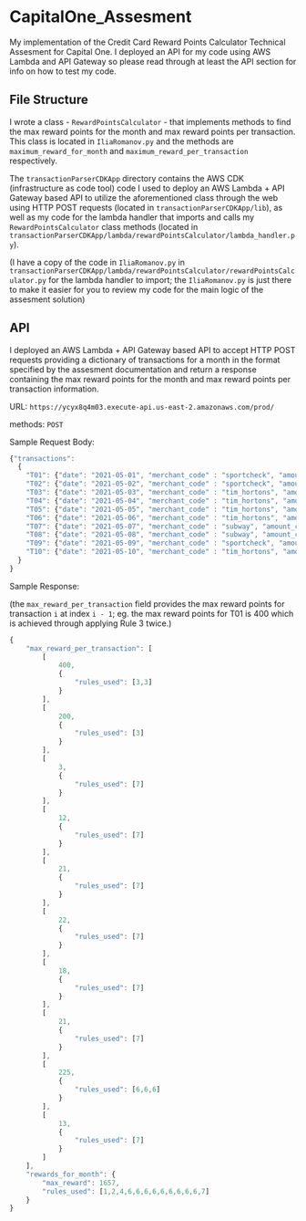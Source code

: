 # CapitalOne_Assesment
My implementation of the Credit Card Reward Points Calculator Technical Assesment for Capital One. I deployed an API for my code using AWS Lambda and API Gateway so please read through at least the API section for info on how to test my code.

## File Structure
I wrote a class - `RewardPointsCalculator` - that implements methods to find the max reward points for the month and max reward points per transaction. This class is located in `IliaRomanov.py` and the methods are `maximum_reward_for_month` and `maximum_reward_per_transaction` respectively.

The `transactionParserCDKApp` directory contains the AWS CDK (infrastructure as code tool) code I used to deploy an AWS Lambda + API Gateway based API to utilize the aforementioned class through the web using HTTP POST requests (located in `transactionParserCDKApp/lib`), as well as my code for the lambda handler that imports and calls my `RewardPointsCalculator` class methods (located in `transactionParserCDKApp/lambda/rewardPointsCalculator/lambda_handler.py`).

(I have a copy of the code in `IliaRomanov.py` in  `transactionParserCDKApp/lambda/rewardPointsCalculator/rewardPointsCalculator.py` for the lambda handler to import; the `IliaRomanov.py` is just there to make it easier for you to review my code for the main logic of the assesment solution)

## API
I deployed an AWS Lambda + API Gateway based API to accept HTTP POST requests providing a dictionary of transactions for a month in the format specified by the assesment documentation and return a response containing the max reward points for the month and max reward points per transaction information.

URL: `https://ycyx8q4m03.execute-api.us-east-2.amazonaws.com/prod/`

methods: `POST`

Sample Request Body:
```javascript
{"transactions": 
  {
    "T01": {"date": "2021-05-01", "merchant_code" : "sportcheck", "amount_cents": 21000},
    "T02": {"date": "2021-05-02", "merchant_code" : "sportcheck", "amount_cents": 8700},
    "T03": {"date": "2021-05-03", "merchant_code" : "tim_hortons", "amount_cents": 323},
    "T04": {"date": "2021-05-04", "merchant_code" : "tim_hortons", "amount_cents": 1267},
    "T05": {"date": "2021-05-05", "merchant_code" : "tim_hortons", "amount_cents": 2116},
    "T06": {"date": "2021-05-06", "merchant_code" : "tim_hortons", "amount_cents": 2211},
    "T07": {"date": "2021-05-07", "merchant_code" : "subway", "amount_cents": 1853},
    "T08": {"date": "2021-05-08", "merchant_code" : "subway", "amount_cents": 2153},
    "T09": {"date": "2021-05-09", "merchant_code" : "sportcheck", "amount_cents": 7326},
    "T10": {"date": "2021-05-10", "merchant_code" : "tim_hortons", "amount_cents": 1321}
  }
}
```
Sample Response:

(the `max_reward_per_transaction` field provides the max reward points for transaction `i` at index `i - 1`; eg. the max reward points for T01 is 400 which is achieved through applying Rule 3 twice.)

```javascript
{
    "max_reward_per_transaction": [
        [
            400,
            {
                "rules_used": [3,3]
            }
        ],
        [
            200,
            {
                "rules_used": [3]
            }
        ],
        [
            3,
            {
                "rules_used": [7]
            }
        ],
        [
            12,
            {
                "rules_used": [7]
            }
        ],
        [
            21,
            {
                "rules_used": [7]
            }
        ],
        [
            22,
            {
                "rules_used": [7]
            }
        ],
        [
            18,
            {
                "rules_used": [7]
            }
        ],
        [
            21,
            {
                "rules_used": [7]
            }
        ],
        [
            225,
            {
                "rules_used": [6,6,6]
            }
        ],
        [
            13,
            {
                "rules_used": [7]
            }
        ]
    ],
    "rewards_for_month": {
        "max_reward": 1657,
        "rules_used": [1,2,4,6,6,6,6,6,6,6,6,6,7]
    }
}
```
